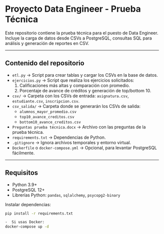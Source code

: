 # Proyecto Data Engineer - Prueba Técnica

Este repositorio contiene la prueba técnica para el puesto de Data Engineer.  
Incluye la carga de datos desde CSVs a PostgreSQL, consultas SQL para análisis y generación de reportes en CSV.

---

## Contenido del repositorio

- `etl.py` → Script para crear tablas y cargar los CSVs en la base de datos.
- `ejercicios.py` → Script que realiza los ejercicios solicitados:
  1. Calificaciones más altas y comparación con promedio.
  2. Porcentaje de avance de créditos y generación de top/bottom 10.
- `csv/` → Carpeta con los CSVs de entrada: `asignatura.csv`, `estudiante.csv`, `inscripcion.csv`.
- `csv_salida/` → Carpeta donde se generarán los CSVs de salida:
  - `alumnos_mayor_promedio.csv`
  - `top10_avance_creditos.csv`
  - `bottom10_avance_creditos.csv`
- `Preguntas prueba técnica.docx` → Archivo con las preguntas de la prueba técnica.
- `requirements.txt` → Dependencias de Python.
- `.gitignore` → Ignora archivos temporales y entorno virtual.
- `Dockerfile` o `docker-compose.yml` → Opcional, para levantar PostgreSQL fácilmente.
---

## Requisitos

- Python 3.9+  
- PostgreSQL 12+  
- Librerías Python: `pandas`, `sqlalchemy`, `psycopg2-binary`  

Instalar dependencias:

```bash
pip install -r requirements.txt

-  Si usas Docker:
docker-compose up -d



